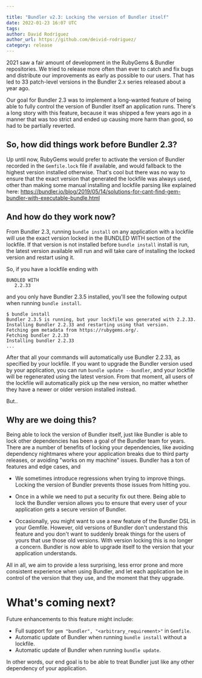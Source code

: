 ```yaml
---

title: "Bundler v2.3: Locking the version of Bundler itself"
date: 2022-01-23 16:07 UTC
tags:
author: David Rodríguez
author_url: https://github.com/deivid-rodriguez/
category: release
---
```


2021 saw a fair amount of development in the RubyGems & Bundler repositories. We
tried to release more often than ever to catch and fix bugs and distribute our
improvements as early as possible to our users. That has led to 33 patch-level versions
in the Bundler 2.x series released about a year ago.

Our goal for Bundler 2.3 was to implement a long-wanted feature of being able to
fully control the version of Bundler itself an application runs. There's a long
story with this feature, because it was shipped a few years ago in a manner that
was too strict and ended up causing more harm than good, so had to be partially
reverted.

## So, how did things work before Bundler 2.3?

Up until now, RubyGems would prefer to activate the version of Bundler recorded
in the `Gemfile.lock` file if available, and would fallback to the highest
version installed otherwise. That's cool but there was no way to ensure that the
exact version that generated the lockfile was always used, other than making
some manual installing and lockfile parsing like explained here:
https://bundler.io/blog/2019/05/14/solutions-for-cant-find-gem-bundler-with-executable-bundle.html

## And how do they work now?

From Bundler 2.3, running `bundle install` on any application with a lockfile
will use the exact version locked in the BUNDLED WITH section of the lockfile.
If that version is not installed before `bundle install` install is run, the
latest version available will run and will take care of installing the locked
version and restart using it.

So, if you have a lockfile ending with

~~~
BUNDLED WITH
   2.2.33
~~~

and you only have Bundler 2.3.5 installed, you'll see the following output when
running `bundle install`.

~~~
$ bundle install
Bundler 2.3.5 is running, but your lockfile was generated with 2.2.33. Installing Bundler 2.2.33 and restarting using that version.
Fetching gem metadata from https://rubygems.org/.
Fetching bundler 2.2.33
Installing bundler 2.2.33
...
~~~~

After that all your commands will automatically use Bundler 2.2.33, as specified
by your lockfile. If you want to upgrade the Bundler version used by your
application, you can run `bundle update --bundler`, and your lockfile will be
regenerated using the latest version. From that moment, all users of the
lockfile will automatically pick up the new version, no matter whether they have
a newer or older version installed instead.

But..

## Why are we doing this?

Being able to lock the version of Bundler itself, just like Bundler is able to
lock other dependencies has been a goal of the Bundler team for years. There are
a number of benefits of locking your dependencies, like avoiding dependency
nightmares where your application breaks due to third party releases, or
avoiding "works on my machine" issues. Bundler has a ton of features and edge
cases, and

* We sometimes introduce regressions when trying to improve things. Locking the
  version of Bundler prevents those issues from hitting you.

* Once in a while we need to put a security fix out there. Being able to lock
  the Bundler version allows you to ensure that every user of your application
  gets a secure version of Bundler.

* Occasionally, you might want to use a new feature of the Bundler DSL in your
  Gemfile. However, old versions of Bundler don't understand this feature and
  you don't want to suddenly break things for the users of yours that use those
  old versions. With version locking this is no longer a concern. Bundler is now
  able to upgrade itself to the version that your application understands.

All in all, we aim to provide a less surprising, less error prone and more
consistent experience when using Bundler, and let each application be in control
of the version that they use, and the moment that they upgrade.

# What's coming next?

Future enhancements to this feature might include:

* Full support for `gem "bundler", "<arbitrary_requirement>"` in `Gemfile`.
* Automatic update of Bundler when running `bundle install` without a lockfile.
* Automatic update of Bundler when running `bundle update`.

In other words, our end goal is to be able to treat Bundler just like any other
dependency of your application.
